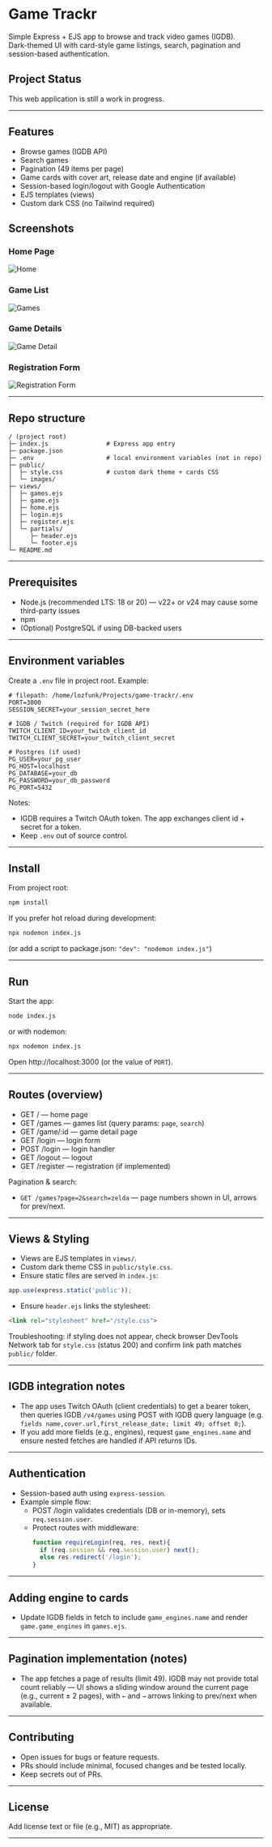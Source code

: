 # Game Trackr

Simple Express + EJS app to browse and track video games (IGDB).  
Dark-themed UI with card-style game listings, search, pagination and session-based authentication.

## Project Status

This web application is still a work in progress.

---

## Features
- Browse games (IGDB API)
- Search games
- Pagination (49 items per page)
- Game cards with cover art, release date and engine (if available)
- Session-based login/logout with Google Authentication
- EJS templates (views)
- Custom dark CSS (no Tailwind required)

## Screenshots

### Home Page
![Home](screenshots/home.png)

### Game List
![Games](screenshots/games.png)

### Game Details
![Game Detail](screenshots/game-details.png)

### Registration Form
![Registration Form](screenshots/registration.png)

---

## Repo structure
```
/ (project root)
├─ index.js                # Express app entry
├─ package.json
├─ .env                    # local environment variables (not in repo)
├─ public/
│  ├─ style.css            # custom dark theme + cards CSS
│  └─ images/
├─ views/
│  ├─ games.ejs
│  ├─ game.ejs
│  ├─ home.ejs
│  ├─ login.ejs
│  ├─ register.ejs
│  └─ partials/
│     ├─ header.ejs
│     └─ footer.ejs
└─ README.md
```

---

## Prerequisites
- Node.js (recommended LTS: 18 or 20) — v22+ or v24 may cause some third-party issues
- npm
- (Optional) PostgreSQL if using DB-backed users

---

## Environment variables

Create a `.env` file in project root. Example:

```env
# filepath: /home/lozfunk/Projects/game-trackr/.env
PORT=3000
SESSION_SECRET=your_session_secret_here

# IGDB / Twitch (required for IGDB API)
TWITCH_CLIENT_ID=your_twitch_client_id
TWITCH_CLIENT_SECRET=your_twitch_client_secret

# Postgres (if used)
PG_USER=your_pg_user
PG_HOST=localhost
PG_DATABASE=your_db
PG_PASSWORD=your_db_password
PG_PORT=5432
```

Notes:
- IGDB requires a Twitch OAuth token. The app exchanges client id + secret for a token.
- Keep `.env` out of source control.

---

## Install

From project root:

```sh
npm install
```

If you prefer hot reload during development:

```sh
npx nodemon index.js
```
(or add a script to package.json: `"dev": "nodemon index.js"`)

---

## Run

Start the app:

```sh
node index.js
```

or with nodemon:

```sh
npx nodemon index.js
```

Open http://localhost:3000 (or the value of `PORT`).

---

## Routes (overview)

- GET /            — home page
- GET /games       — games list (query params: `page`, `search`)
- GET /game/:id    — game detail page
- GET /login       — login form
- POST /login      — login handler
- GET /logout      — logout
- GET /register    — registration (if implemented)

Pagination & search:
- `GET /games?page=2&search=zelda` — page numbers shown in UI, arrows for prev/next.

---

## Views & Styling

- Views are EJS templates in `views/`.
- Custom dark theme CSS in `public/style.css`.
- Ensure static files are served in `index.js`:
```js
app.use(express.static('public'));
```
- Ensure `header.ejs` links the stylesheet:
```html
<link rel="stylesheet" href="/style.css">
```

Troubleshooting: if styling does not appear, check browser DevTools Network tab for `style.css` (status 200) and confirm link path matches `public/` folder.

---

## IGDB integration notes
- The app uses Twitch OAuth (client credentials) to get a bearer token, then queries IGDB `/v4/games` using POST with IGDB query language (e.g. `fields name,cover.url,first_release_date; limit 49; offset 0;`).
- If you add more fields (e.g., engines), request `game_engines.name` and ensure nested fetches are handled if API returns IDs.

---

## Authentication
- Session-based auth using `express-session`.
- Example simple flow:
  - POST /login validates credentials (DB or in-memory), sets `req.session.user`.
  - Protect routes with middleware:
    ```js
    function requireLogin(req, res, next){
      if (req.session && req.session.user) next();
      else res.redirect('/login');
    }
    ```

---

## Adding engine to cards
- Update IGDB fields in fetch to include `game_engines.name` and render `game.game_engines` in `games.ejs`.

---

## Pagination implementation (notes)
- The app fetches a page of results (limit 49). IGDB may not provide total count reliably — UI shows a sliding window around the current page (e.g., current ± 2 pages), with `←` and `→` arrows linking to prev/next when available.

---

## Contributing
- Open issues for bugs or feature requests.
- PRs should include minimal, focused changes and be tested locally.
- Keep secrets out of PRs.

---

## License
Add license text or file (e.g., MIT) as appropriate.

---
